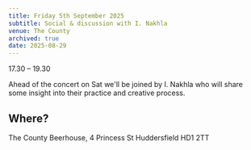 ```yaml
---
title: Friday 5th September 2025
subtitle: Social & discussion with I. Nakhla
venue: The County
archived: true
date: 2025-08-29
---
```


17.30 – 19.30

Ahead of the concert on Sat we'll be joined by I. Nakhla who will share some insight into their practice and creative process.


## Where?

The County Beerhouse,
4 Princess St
Huddersfield
HD1 2TT
